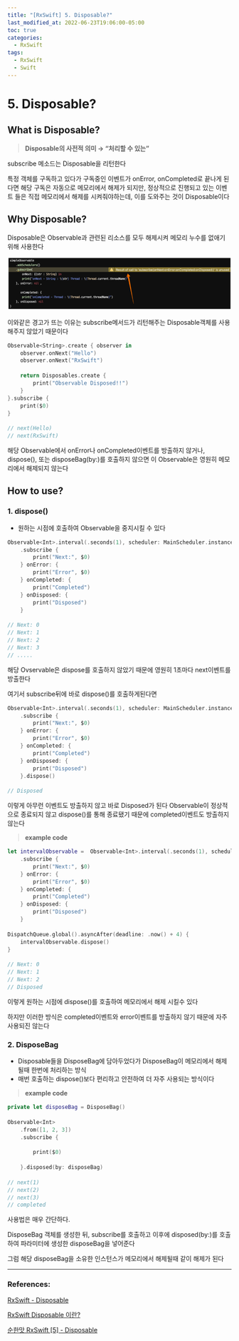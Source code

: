 ```yaml
---
title: "[RxSwift] 5. Disposable?"
last_modified_at: 2022-06-23T19:06:00-05:00
toc: true
categories:
  - RxSwift
tags:
  - RxSwift
  - Swift
---
```


# 5. Disposable?

## What is Disposable?

> **Disposable의 사전적 의미 → “처리할 수 있는”**

subscribe 메소드는 Disposable을 리턴한다 

특정 객체를 구독하고 있다가 구독중인 이벤트가 onError, onCompleted로 끝나게 된다면
해당 구독은 자동으로 메모리에서 해제가 되지만, 정상적으로 진행되고 있는 이벤트 들은
직접 메모리에서 해제를 시켜줘야하는데, 이를 도와주는 것이 Disposable이다

## Why Disposable?

Disposable은 Observable과 관련된 리소스를 모두 해제시켜 메모리 누수를 없애기 위해 사용한다

![unused_disposable](/images/2022-06-23-RxSwift.5/unused_disposable.png)

이와같은 경고가 뜨는 이유는 subscribe메서드가 리턴해주는 Disposable객체를 사용해주지 않았기 때문이다

```swift
Observable<String>.create { observer in
    observer.onNext("Hello")
    observer.onNext("RxSwift")
    
    return Disposables.create {
        print("Observable Disposed!!")
    }
}.subscribe {
    print($0)
}

// next(Hello)
// next(RxSwift)
```

해당 Observable에서 onError나 onCompleted이벤트를 방출하지 않거나, dispose(), 또는 disposeBag(by:)를 호출하지 않으면 이 Observable은 영원히 메모리에서 해제되지 않는다

## How to use?

### 1. dispose()

- 원하는 시점에 호출하여 Observable을 중지시킬 수 있다

```swift
Observable<Int>.interval(.seconds(1), scheduler: MainScheduler.instance)
    .subscribe {
        print("Next:", $0)
    } onError: {
        print("Error", $0)
    } onCompleted: {
        print("Completed")
    } onDisposed: {
        print("Disposed")
    }
    
// Next: 0
// Next: 1
// Next: 2
// Next: 3
// .....
```

해당 Ovservable은 dispose를 호출하지 않았기 때문에 영원히 1초마다 next이벤트를 방출한다

여기서 subscribe뒤에 바로 dispose()를 호출하게된다면

```swift
Observable<Int>.interval(.seconds(1), scheduler: MainScheduler.instance)
    .subscribe {
        print("Next:", $0)
    } onError: {
        print("Error", $0)
    } onCompleted: {
        print("Completed")
    } onDisposed: {
        print("Disposed")
    }.dispose()
    
// Disposed
```

이렇게 아무런 이벤트도 방출하지 않고 바로 Disposed가 된다
Observable이 정상적으로 종료되지 않고 dispose()를 통해 종료됐기 때문에 completed이벤트도 방출하지 않는다

> **example code**

```swift
let intervalObservable =  Observable<Int>.interval(.seconds(1), scheduler: MainScheduler.instance)
    .subscribe {
        print("Next:", $0)
    } onError: {
        print("Error", $0)
    } onCompleted: {
        print("Completed")
    } onDisposed: {
        print("Disposed")
    }

DispatchQueue.global().asyncAfter(deadline: .now() + 4) {
    intervalObservable.dispose()
}

// Next: 0
// Next: 1
// Next: 2
// Disposed
```

이렇게 원하는 시점에 dispose()를 호출하여 메모리에서 해제 시킬수 있다

하지만 이러한 방식은 completed이벤트와 error이벤트를 방출하지 않기 때문에 자주 사용되진 않는다

### 2. DisposeBag

- Disposable들을 DisposeBag에 담아두었다가 DisposeBag이 메모리에서 해제될때 한번에 처리하는 방식
- 매번 호출하는 dispose()보다 편리하고 안전하여 더 자주 사용되는 방식이다

> **example code**

```swift
private let disposeBag = DisposeBag()

Observable<Int>
    .from([1, 2, 3])
    .subscribe {

        print($0)

    }.disposed(by: disposeBag)

// next(1)
// next(2)
// next(3)
// completed
```

사용법은 매우 간단하다.

DisposeBag 객체를 생성한 뒤, subscribe를 호출하고 이후에 disposed(by:)를 호출하여 파라미터에 생성한 disposeBag을 넣어준다 

그럼 해당 disposeBag을 소유한 인스턴스가 메모리에서 해제될때 같이 해제가 된다

---

### References:

[RxSwift - Disposable](https://beepeach.tistory.com/680)

[RxSwift Disposable 이란?](https://coding-rengar.tistory.com/42)

[순한맛 RxSwift [5] - Disposable](https://m.blog.naver.com/PostView.naver?blogId=mym0404&logNo=221596837441&navType=by)
